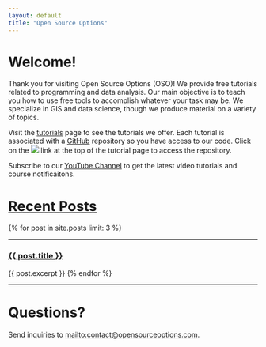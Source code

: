 ```yaml
---
layout: default
title: "Open Source Options"
---
```

# Welcome!
Thank you for visiting Open Source Options (OSO)! We provide free tutorials related to programming and data analysis. Our main objective is to teach you how to use free tools to accomplish whatever your task may be. We specialize in GIS and data science, though we produce material on a variety of topics.

Visit the [tutorials](http://opensourceoptions.com/tutorials) page to see the tutorials we offer. Each tutorial is associated with a [GitHub](https://github.com/opensourceoptions) repository so you have access to our code. Click on the <img class="in-text" src="{{ 'assets/img/github_repo.svg' | relative_url }}"> 
link at the top of the tutorial page to access the repository. 

Subscribe to our [YouTube Channel](https://youtube.com/c/KonradHafen) to get the latest video tutorials and course notificaitons. 

<h1 class="home"><a href="/blog">Recent Posts</a></h1>

{% for post in site.posts limit: 3 %}
<hr>
<h3><a href="{{ post.url | prepend: site.bseurl }}">{{ post.title }}</a></h3>
{{ post.excerpt }}
{% endfor %}
<hr>

# Questions?
Send inquiries to <mailto:contact@opensourceoptions.com>.

